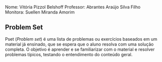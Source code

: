 Nome: Vitória Pizzol Belshoff 
Professor: Abrantes Araújo Silva Filho 
Monitora: Suellen Miranda Amorim

## Problem Set
Pset (*Problem set*) é uma lista de problemas ou exercícios baseados em um material já ensinado, que se espera que o aluno resolva com uma solução completa. O objetivo é aprender e se familiarizar com o material e resolver problemas típicos, testando o entendimento do conteúdo geral.
